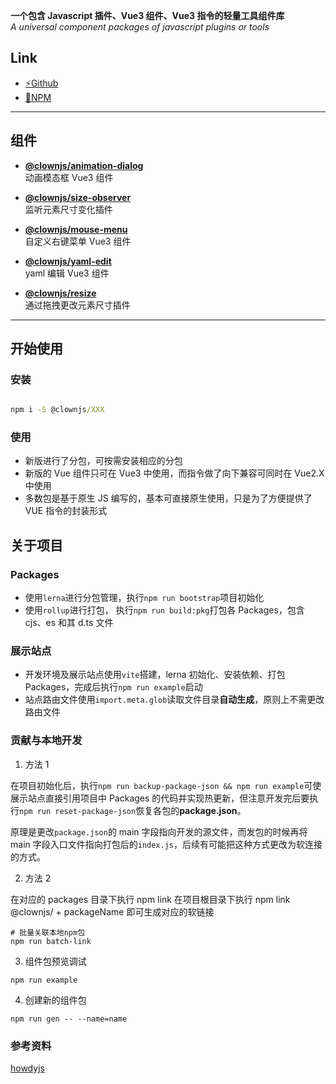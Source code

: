 **一个包含 Javascript 插件、Vue3 组件、Vue3 指令的轻量工具组件库**  
_A universal component packages of javascript plugins or tools_

## Link

- <a href="https://github.com/UniqueCrownClown/clownjs" target="_blank">⚡Github</a>
- <a href="https://www.npmjs.com/search?q=%40clownjs" target="_blank">💾NPM</a>

---

## 组件

- **[@clownjs/animation-dialog](https://uniquecrownclown.github.io/clownjs/animation-dialog)**  
  动画模态框 Vue3 组件

- **[@clownjs/size-observer](https://uniquecrownclown.github.io/clownjs/size-observer)**  
  监听元素尺寸变化插件

- **[@clownjs/mouse-menu](https://uniquecrownclown.github.io/clownjs/mouse-menu)**  
  自定义右键菜单 Vue3 组件

- **[@clownjs/yaml-edit](https://uniquecrownclown.github.io/clownjs/yaml-edit)**  
  yaml 编辑 Vue3 组件

- **[@clownjs/resize](https://uniquecrownclown.github.io/clownjs/resize)**  
  通过拖拽更改元素尺寸插件

---

## 开始使用

### 安装

```cmd

npm i -S @clownjs/XXX

```

### 使用

- 新版进行了分包，可按需安装相应的分包
- 新版的 Vue 组件只可在 Vue3 中使用，而指令做了向下兼容可同时在 Vue2.X 中使用
- 多数包是基于原生 JS 编写的，基本可直接原生使用，只是为了方便提供了 VUE 指令的封装形式

## 关于项目

### Packages

- 使用`lerna`进行分包管理，执行`npm run bootstrap`项目初始化
- 使用`rollup`进行打包， 执行`npm run build:pkg`打包各 Packages，包含 cjs、es 和其 d.ts 文件

### 展示站点

- 开发环境及展示站点使用`vite`搭建，lerna 初始化、安装依赖、打包 Packages，完成后执行`npm run example`启动
- 站点路由文件使用`import.meta.glob`读取文件目录**自动生成**，原则上不需更改路由文件

### 贡献与本地开发

1. 方法 1

在项目初始化后，执行`npm run backup-package-json && npm run example`可使展示站点直接引用项目中 Packages 的代码并实现热更新，但注意开发完后要执行`npm run reset-package-json`恢复各包的**package.json**。

原理是更改`package.json`的 main 字段指向开发的源文件，而发包的时候再将 main 字段入口文件指向打包后的`index.js`，后续有可能把这种方式更改为软连接的方式。

2. 方法 2

在对应的 packages 目录下执行 npm link
在项目根目录下执行 npm link @clownjs/ + packageName 即可生成对应的软链接

```shell
# 批量关联本地npm包
npm run batch-link
```

3. 组件包预览调试

```shell
npm run example
```

4. 创建新的组件包

```shell
npm run gen -- --name=name
```

### 参考资料

[howdyjs](https://github.com/leon-kfd/howdyjs)
